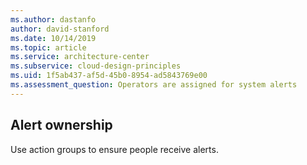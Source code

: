 ```yaml
---
ms.author: dastanfo
author: david-stanford
ms.date: 10/14/2019
ms.topic: article
ms.service: architecture-center
ms.subservice: cloud-design-principles
ms.uid: 1f5ab437-af5d-45b0-8954-ad5843769e00
ms.assessment_question: Operators are assigned for system alerts
---
```

## Alert ownership

Use action groups to ensure people receive alerts.
